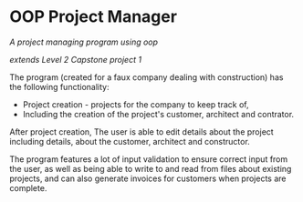 # OOP Project Manager

_A project managing program using oop_

*extends Level 2 Capstone project 1*

The program (created for a faux company dealing with construction) has the following functionality:

   - Project creation - projects for the company to keep track of,
   - Including the creation of the project's customer, architect and contrator.
   
   After project creation, The user is able to edit details about the project including details, 
   about the customer, architect and constructor.
   
   The program features a lot of input validation to ensure correct input from the user, as well as
   being able to write to and read from files about existing projects, and can also generate invoices
   for customers when projects are complete.
